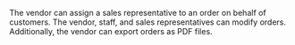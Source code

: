 The vendor can assign a sales representative to an order on behalf of customers. 
The vendor, staff, and sales representatives can modify orders. 
Additionally, the vendor can export orders as PDF files.
